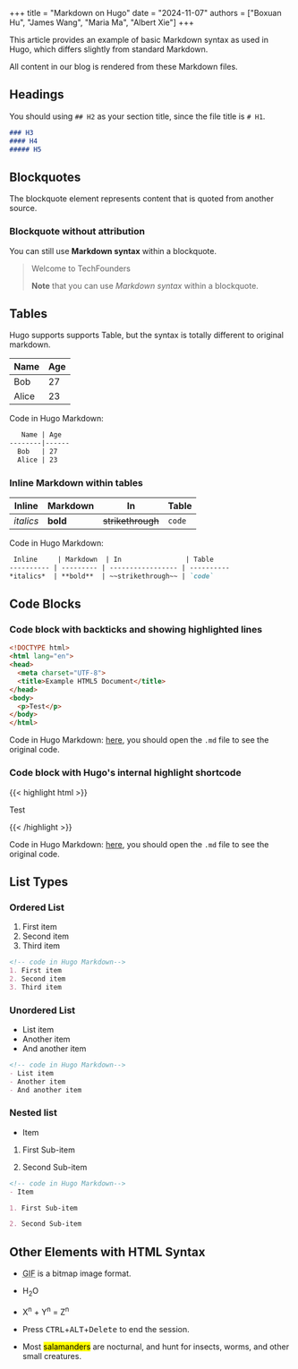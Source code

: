 +++
title = "Markdown on Hugo"
date = "2024-11-07"
authors = ["Boxuan Hu", "James Wang", "Maria Ma", "Albert Xie"]
+++

This article provides an example of basic Markdown syntax as used in Hugo, which differs slightly from standard Markdown. 

All content in our blog is rendered from these Markdown files.

<!--more-->

## Headings

You should using `## H2` as your section title, since the file title is `# H1`.

```markdown
### H3
#### H4
##### H5
```

## Blockquotes

The blockquote element represents content that is quoted from another source.


### Blockquote without attribution

You can still use __Markdown syntax__ within a blockquote.

> Welcome to TechFounders
>
> __Note__ that you can use _Markdown syntax_ within a blockquote.


## Tables

Hugo supports supports Table, but the syntax is totally different to original markdown.

   Name | Age
--------|------
  Bob   | 27
  Alice | 23

Code in Hugo Markdown:

```markdown
   Name | Age
--------|------
  Bob   | 27
  Alice | 23
```


### Inline Markdown within tables

 Inline     | Markdown  | In                | Table
---------- | --------- | ----------------- | ----------
*italics*  | **bold**  | ~~strikethrough~~ | `code`


Code in Hugo Markdown:

```markdown
 Inline     | Markdown  | In                | Table
---------- | --------- | ----------------- | ----------
*italics*  | **bold**  | ~~strikethrough~~ | `code`
```


## Code Blocks

### Code block with backticks and showing highlighted lines

```html {linenos=table, hl_lines=[1,"4-5",8], linenostart=199}
<!DOCTYPE html>
<html lang="en">
<head>
  <meta charset="UTF-8">
  <title>Example HTML5 Document</title>
</head>
<body>
  <p>Test</p>
</body>
</html>
```

Code in Hugo Markdown: [here](https://github.com/TechFounders-Berkeley/TechBlog/blob/main/content/posts/hugo-md.md#code-block-with-backticks-and-showing-highlighted-lines), you should open the `.md` file to see the original code.

### Code block with Hugo's internal highlight shortcode

{{< highlight html >}}
<!DOCTYPE html>
<html lang="en">
<head>
  <meta charset="UTF-8">
  <title>Example HTML5 Document</title>
</head>
<body>
  <p>Test</p>
</body>
</html>
{{< /highlight >}}

Code in Hugo Markdown: [here](https://github.com/TechFounders-Berkeley/TechBlog/blob/main/content/posts/hugo-md.md#code-block-with-hugos-internal-highlight-shortcode), you should open the `.md` file to see the original code.


## List Types

### Ordered List

1. First item
2. Second item
3. Third item

```markdown
<!-- code in Hugo Markdown-->
1. First item
2. Second item
3. Third item
```

### Unordered List

- List item
- Another item
- And another item

```markdown
<!-- code in Hugo Markdown-->
- List item
- Another item
- And another item
```

### Nested list

- Item

1. First Sub-item

2. Second Sub-item

```markdown
<!-- code in Hugo Markdown-->
- Item

1. First Sub-item

2. Second Sub-item
```


## Other Elements with HTML Syntax

- <abbr title="Graphics Interchange Format">GIF</abbr> is a bitmap image format.

- H<sub>2</sub>O

- X<sup>n</sup> + Y<sup>n</sup> = Z<sup>n</sup>

- Press <kbd>CTRL</kbd>+<kbd>ALT</kbd>+<kbd>Delete</kbd> to end the session.

- Most <mark>salamanders</mark> are nocturnal, and hunt for insects, worms, and other small creatures.

